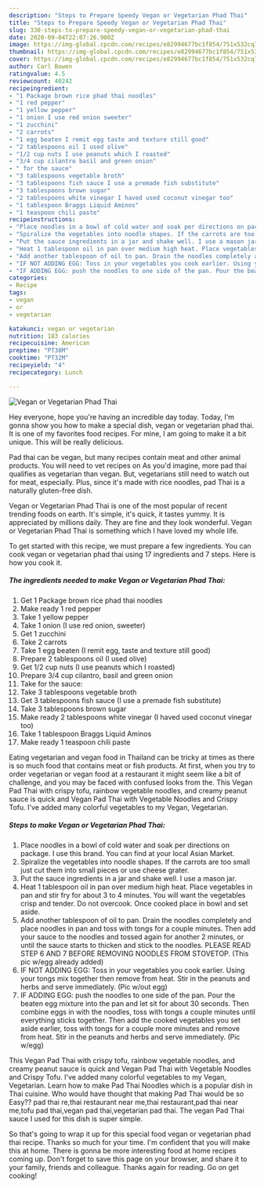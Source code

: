 ```yaml
---
description: "Steps to Prepare Speedy Vegan or Vegetarian Phad Thai"
title: "Steps to Prepare Speedy Vegan or Vegetarian Phad Thai"
slug: 330-steps-to-prepare-speedy-vegan-or-vegetarian-phad-thai
date: 2020-09-04T22:07:26.900Z
image: https://img-global.cpcdn.com/recipes/e82994677bc1f854/751x532cq70/vegan-or-vegetarian-phad-thai-recipe-main-photo.jpg
thumbnail: https://img-global.cpcdn.com/recipes/e82994677bc1f854/751x532cq70/vegan-or-vegetarian-phad-thai-recipe-main-photo.jpg
cover: https://img-global.cpcdn.com/recipes/e82994677bc1f854/751x532cq70/vegan-or-vegetarian-phad-thai-recipe-main-photo.jpg
author: Carl Bowen
ratingvalue: 4.5
reviewcount: 40242
recipeingredient:
- "1 Package brown rice phad thai noodles"
- "1 red pepper"
- "1 yellow pepper"
- "1 onion I use red onion sweeter"
- "1 zucchini"
- "2 carrots"
- "1 egg beaten I remit egg taste and texture still good"
- "2 tablespoons oil I used olive"
- "1/2 cup nuts I use peanuts which I roasted"
- "3/4 cup cilantro basil and green onion"
- " for the sauce"
- "3 tablespoons vegetable broth"
- "3 tablespoons fish sauce I use a premade fish substitute"
- "3 tablespoons brown sugar"
- "2 tablespoons white vinegar I haved used coconut vinegar too"
- "1 tablespoon Braggs Liquid Aminos"
- "1 teaspoon chili paste"
recipeinstructions:
- "Place noodles in a bowl of cold water and soak per directions on package. I use this brand. You can find at your local Asian Market."
- "Spiralize the vegetables into noodle shapes. If the carrots are too small just cut them into small pieces or use cheese grater."
- "Put the sauce ingredients in a jar and shake well. I use a mason jar."
- "Heat 1 tablespoon oil in pan over medium high heat. Place vegetables in pan and stir fry for about 3 to 4 minutes. You will want the vegetables crisp and tender. Do not overcook. Once cooked place in bowl and set aside."
- "Add another tablespoon of oil to pan. Drain the noodles completely and place noodles in pan and toss with tongs for a couple minutes. Then add your sauce to the noodles and tossed again for another 2 minutes, or until the sauce starts to thicken and stick to the noodles. PLEASE READ STEP 6 AND 7 BEFORE REMOVING NOODLES FROM STOVETOP. (This pic w/egg already added)"
- "IF NOT ADDING EGG: Toss in your vegetables you cook earlier. Using your tongs mix together then remove from heat. Stir in the peanuts and herbs and serve immediately. (Pic w/out egg)"
- "IF ADDING EGG: push the noodles to one side of the pan. Pour the beaten egg mixture into the pan and let sit for about 30 seconds. Then combine eggs in with the noodles, toss with tongs a couple minutes until everything sticks together. Then add the cooked vegetables you set aside earlier, toss with tongs for a couple more minutes and remove from heat. Stir in the peanuts and herbs and serve immediately. (Pic w/egg)"
categories:
- Recipe
tags:
- vegan
- or
- vegetarian

katakunci: vegan or vegetarian 
nutrition: 183 calories
recipecuisine: American
preptime: "PT38M"
cooktime: "PT32M"
recipeyield: "4"
recipecategory: Lunch

---
```



![Vegan or Vegetarian Phad Thai](https://img-global.cpcdn.com/recipes/e82994677bc1f854/751x532cq70/vegan-or-vegetarian-phad-thai-recipe-main-photo.jpg)

Hey everyone, hope you're having an incredible day today. Today, I'm gonna show you how to make a special dish, vegan or vegetarian phad thai. It is one of my favorites food recipes. For mine, I am going to make it a bit unique. This will be really delicious.

Pad thai can be vegan, but many recipes contain meat and other animal products. You will need to vet recipes on As you&#39;d imagine, more pad thai qualifies as vegetarian than vegan. But, vegetarians still need to watch out for meat, especially. Plus, since it&#39;s made with rice noodles, pad Thai is a naturally gluten-free dish.

Vegan or Vegetarian Phad Thai is one of the most popular of recent trending foods on earth. It's simple, it's quick, it tastes yummy. It is appreciated by millions daily. They are fine and they look wonderful. Vegan or Vegetarian Phad Thai is something which I have loved my whole life.


To get started with this recipe, we must prepare a few ingredients. You can cook vegan or vegetarian phad thai using 17 ingredients and 7 steps. Here is how you cook it.

<!--inarticleads1-->

##### The ingredients needed to make Vegan or Vegetarian Phad Thai:

1. Get 1 Package brown rice phad thai noodles
1. Make ready 1 red pepper
1. Take 1 yellow pepper
1. Take 1 onion (I use red onion, sweeter)
1. Get 1 zucchini
1. Take 2 carrots
1. Take 1 egg beaten (I remit egg, taste and texture still good)
1. Prepare 2 tablespoons oil (I used olive)
1. Get 1/2 cup nuts (I use peanuts which I roasted)
1. Prepare 3/4 cup cilantro, basil and green onion
1. Take  for the sauce:
1. Take 3 tablespoons vegetable broth
1. Get 3 tablespoons fish sauce (I use a premade fish substitute)
1. Take 3 tablespoons brown sugar
1. Make ready 2 tablespoons white vinegar (I haved used coconut vinegar too)
1. Take 1 tablespoon Braggs Liquid Aminos
1. Make ready 1 teaspoon chili paste


Eating vegetarian and vegan food in Thailand can be tricky at times as there is so much food that contains meat or fish products. At first, when you try to order vegetarian or vegan food at a restaurant it might seem like a bit of challenge, and you may be faced with confused looks from the. This Vegan Pad Thai with crispy tofu, rainbow vegetable noodles, and creamy peanut sauce is quick and Vegan Pad Thai with Vegetable Noodles and Crispy Tofu. I&#39;ve added many colorful vegetables to my Vegan, Vegetarian. 

<!--inarticleads2-->

##### Steps to make Vegan or Vegetarian Phad Thai:

1. Place noodles in a bowl of cold water and soak per directions on package. I use this brand. You can find at your local Asian Market.
1. Spiralize the vegetables into noodle shapes. If the carrots are too small just cut them into small pieces or use cheese grater.
1. Put the sauce ingredients in a jar and shake well. I use a mason jar.
1. Heat 1 tablespoon oil in pan over medium high heat. Place vegetables in pan and stir fry for about 3 to 4 minutes. You will want the vegetables crisp and tender. Do not overcook. Once cooked place in bowl and set aside.
1. Add another tablespoon of oil to pan. Drain the noodles completely and place noodles in pan and toss with tongs for a couple minutes. Then add your sauce to the noodles and tossed again for another 2 minutes, or until the sauce starts to thicken and stick to the noodles. PLEASE READ STEP 6 AND 7 BEFORE REMOVING NOODLES FROM STOVETOP. (This pic w/egg already added)
1. IF NOT ADDING EGG: Toss in your vegetables you cook earlier. Using your tongs mix together then remove from heat. Stir in the peanuts and herbs and serve immediately. (Pic w/out egg)
1. IF ADDING EGG: push the noodles to one side of the pan. Pour the beaten egg mixture into the pan and let sit for about 30 seconds. Then combine eggs in with the noodles, toss with tongs a couple minutes until everything sticks together. Then add the cooked vegetables you set aside earlier, toss with tongs for a couple more minutes and remove from heat. Stir in the peanuts and herbs and serve immediately. (Pic w/egg)


This Vegan Pad Thai with crispy tofu, rainbow vegetable noodles, and creamy peanut sauce is quick and Vegan Pad Thai with Vegetable Noodles and Crispy Tofu. I&#39;ve added many colorful vegetables to my Vegan, Vegetarian. Learn how to make Pad Thai Noodles which is a popular dish in Thai cuisine. Who would have thought that making Pad Thai would be so Easy?? pad thai re,thai restaurant near me,thai restaurant,pad thai near me,tofu pad thai,vegan pad thai,vegetarian pad thai. The vegan Pad Thai sauce I used for this dish is super simple. 

So that's going to wrap it up for this special food vegan or vegetarian phad thai recipe. Thanks so much for your time. I'm confident that you will make this at home. There is gonna be more interesting food at home recipes coming up. Don't forget to save this page on your browser, and share it to your family, friends and colleague. Thanks again for reading. Go on get cooking!
